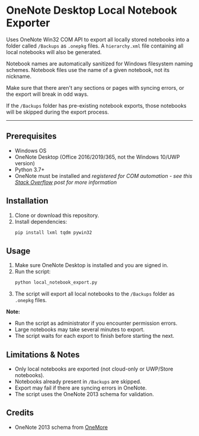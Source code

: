 # OneNote Desktop Local Notebook Exporter

Uses OneNote Win32 COM API to export all locally stored notebooks into a folder called `/Backups` as `.onepkg` files. 
A `hierarchy.xml` file containing all local notebooks will also be generated.

Notebook names are automatically sanitized for Windows filesystem naming schemes. Notebook files use the name of a given notebook, not its nickname.

Make sure that there aren't any sections or pages with syncing errors, or the export will break in odd ways.

If the `/Backups` folder has pre-existing notebook exports, those notebooks will be skipped during the export process.


---

## Prerequisites
- Windows OS
- OneNote Desktop (Office 2016/2019/365, not the Windows 10/UWP version)
- Python 3.7+
- OneNote must be installed and *registered for COM automation - see this [Stack Overflow](https://stackoverflow.com/a/22098588) post for more information*

## Installation
1. Clone or download this repository.
2. Install dependencies:
   ```sh
   pip install lxml tqdm pywin32
   ```

## Usage
1. Make sure OneNote Desktop is installed and you are signed in.
2. Run the script:
   ```sh
   python local_notebook_export.py
   ```
3. The script will export all local notebooks to the `/Backups` folder as `.onepkg` files.

**Note:**
- Run the script as administrator if you encounter permission errors.
- Large notebooks may take several minutes to export.
- The script waits for each export to finish before starting the next.

## Limitations & Notes
- Only local notebooks are exported (not cloud-only or UWP/Store notebooks).
- Notebooks already present in `/Backups` are skipped.
- Export may fail if there are syncing errors in OneNote.
- The script uses the OneNote 2013 schema for validation.

## Credits
- OneNote 2013 schema from [OneMore](https://github.com/stevencohn/OneMore/blob/main/Reference/0336.OneNoteApplication_2013.xsd)
